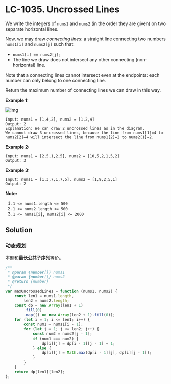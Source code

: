# LC-1035. Uncrossed Lines

We write the integers of `nums1` and `nums2` (in the order they are given) on two separate horizontal lines.

Now, we may draw _connecting lines_: a straight line connecting two numbers `nums1[i]` and `nums2[j]` such that:

-   `nums1[i] == nums2[j]`;
-   The line we draw does not intersect any other connecting (non-horizontal) line.

Note that a connecting lines cannot intersect even at the endpoints: each number can only belong to one connecting line.

Return the maximum number of connecting lines we can draw in this way.

**Example 1:**

![img](https://assets.leetcode.com/uploads/2019/04/26/142.png)

```
Input: nums1 = [1,4,2], nums2 = [1,2,4]
Output: 2
Explanation: We can draw 2 uncrossed lines as in the diagram.
We cannot draw 3 uncrossed lines, because the line from nums1[1]=4 to nums2[2]=4 will intersect the line from nums1[2]=2 to nums2[1]=2.
```

**Example 2:**

```
Input: nums1 = [2,5,1,2,5], nums2 = [10,5,2,1,5,2]
Output: 3
```

**Example 3:**

```
Input: nums1 = [1,3,7,1,7,5], nums2 = [1,9,2,5,1]
Output: 2
```

**Note:**

1. `1 <= nums1.length <= 500`
2. `1 <= nums2.length <= 500`
3. `1 <= nums1[i], nums2[i] <= 2000`

## Solution

### 动态规划

本题和**最长公共子序列**等价。

```javascript
/**
 * @param {number[]} nums1
 * @param {number[]} nums2
 * @return {number}
 */
var maxUncrossedLines = function (nums1, nums2) {
    const len1 = nums1.length,
        len2 = nums2.length;
    const dp = new Array(len1 + 1)
        .fill(0)
        .map(() => new Array(len2 + 1).fill(0));
    for (let i = 1; i <= len1; i++) {
        const num1 = nums1[i - 1];
        for (let j = 1; j <= len2; j++) {
            const num2 = nums2[j - 1];
            if (num1 === num2) {
                dp[i][j] = dp[i - 1][j - 1] + 1;
            } else {
                dp[i][j] = Math.max(dp[i - 1][j], dp[i][j - 1]);
            }
        }
    }
    return dp[len1][len2];
};
```
